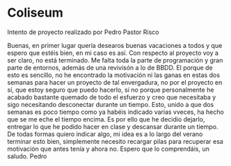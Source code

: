 # Coliseum

Intento de proyecto realizado por Pedro Pastor Risco

Buenas,
en primer lugar quería desearos buenas vacaciones a todos y que espero que estéis bien, en mi caso es así.
Con respecto al proyecto voy a ser claro, no está terminado. Me falta toda la parte de programación y gran parte de entornos, además de una revivisón a lo de BBDD.
El porque de esto es sencillo, no he encontrado la motivación ni las ganas en estas dos semanas para hacer un proyecto de tal envergadura, no por el proyecto en sí, que estoy seguro que puedo hacerlo, si no porque personalmente he acabado bastante quemado de todo el esfuerzo y creo que necesitaba y sigo necesitando desconectar durante un tiempo.
Esto, unido a que dos semanas es poco tiempo como ya habéis indicado varias vveces, ha hecho que se me eche el tiempo encima.
Es por ello que he decidio dejarlo, entregar lo que he podido hacer en clase y descansar durante un tiempo. 
De todas formas quiero indicar algo, mi idea es a lo largo del verano terminar esto bien, simplemente necesito recargar pilas para recuperar esa motivación que antes tenía y ahora no.
Espero que lo comprendáis, un saludo.
Pedro
